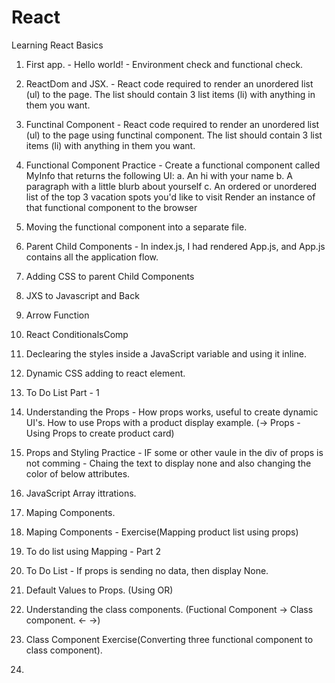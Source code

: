 # React
Learning React Basics


1) First app.  -  Hello world! - Environment check and functional check.


2) ReactDom and JSX. - React code required to render an unordered list (ul) to the page. The list should contain 3 list items (li) with anything in them you want.


3) Functinal Component - React code required to render an unordered list (ul) to the page using functinal component. The list should contain 3 list items (li) with anything in them you want.

4) Functional Component Practice - Create a functional component called MyInfo that returns the following UI:
  a. An hi with your name
  b. A paragraph with a little blurb about yourself 
  c. An ordered or unordered list of the top 3 vacation spots you'd like to visit
  Render an instance of that functional component to the browser
  
5) Moving the functional component into a separate file.

6) Parent Child Components - In index.js, I had rendered App.js, and App.js contains all the application flow.

7) Adding CSS to parent Child Components

8) JXS to Javascript and Back

9) Arrow Function

10) React ConditionalsComp

11) Declearing the styles inside a JavaScript variable and using it inline.

12) Dynamic CSS adding to react element.

13) To Do List Part - 1 

14) Understanding the Props - How props works, useful to create dynamic UI's. How to use Props with a product display example. (-> Props - Using Props to create product card)

15) Props and Styling Practice - IF some or other vaule in the div of props is not comming - Chaing the text to display none and also changing the color of below attributes.

16) JavaScript Array ittrations. 

17) Maping Components.

18) Maping Components - Exercise(Mapping product list using props)

19) To do list using Mapping - Part 2

20) To Do List - If props is sending no data, then display None.

21) Default Values to Props. (Using OR)

22) Understanding the class components. (Fuctional Component -> Class component.  <-  ->)

23) Class Component Exercise(Converting three functional component to class component).

24)
